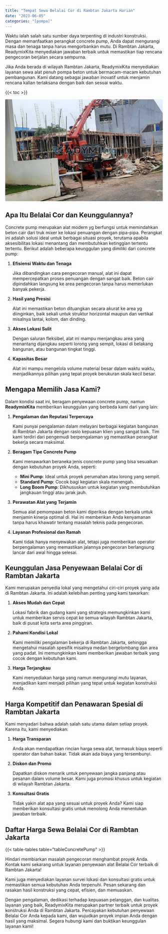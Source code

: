 ```yaml
---
title: "Tempat Sewa Belalai Cor di Rambtan Jakarta Harian"
date: "2023-06-05"
categories: "[pompa]"
---
```


Waktu ialah salah satu sumber daya terpenting di industri konstruksi. Dengan memanfaatkan perangkat concrete pump, Anda dapat mengurangi masa dan tenaga tanpa harus mengorbankan mutu. Di Rambtan Jakarta, ReadymixKita menyediakan jawaban terbaik untuk memastikan tiap rencana pengecoran berjalan secara sempurna.

Jika Anda berada di wilayah Rambtan Jakarta, ReadymixKita menyediakan layanan sewa alat penuh pompa beton untuk bermacam-macam kebutuhan pembangunan. Kami datang sebagai jawaban inovatif untuk menjamin rencana kalian terlaksana dengan baik dan sesuai waktu.

{{< toc >}}

![Tempat Sewa Belalai Cor di Rambtan Jakarta Harian](/images/pompa/sewa-pompa-15.jpg)

## Apa Itu Belalai Cor dan Keunggulannya?

Concrete pump merupakan alat modern yg berfungsi untuk memindahkan beton cair dari truk mixer ke lokasi penuangan dengan pipa-pipa. Perangkat ini adalah solusi ideal untuk berbagai situasi proyek, terutama apabila aksesibilitas lokasi menantang dan membutuhkan ketinggian tertentu tertentu. Berikut adalah beberapa keunggulan yang dimiliki dari concrete pump:

1. **Efisiensi Waktu dan Tenaga**

   Jika dibandingkan cara pengecoran manual, alat ini dapat mempercepatkan proses penuangan dengan sangat baik. Beton cair dipindahkan langsung ke area pengecoran tanpa harus memerlukan banyak pekerja.

2. **Hasil yang Presisi**

   Alat ini memastikan beton dituangkan secara akurat ke area yg diinginkan, baik sekali untuk struktur horizontal maupun dan vertikal misalnya lantai, kolom, dan dinding.

3. **Akses Lokasi Sulit**

   Dengan saluran fleksibel, alat ini mampu menjangkau area yang menantang dijangkau seperti lorong yang sempit, lokasi di belakang bangunan, atau bangunan tingkat tinggi.

4. **Kapasitas Besar**

   Alat ini mampu mengelola volume material besar dalam waktu waktu, menjadikannya pilihan yang tepat proyek berukuran skala kecil besar.

## Mengapa Memilih Jasa Kami?

Dalam kondisi saat ini, beragam penyewaan concrete pump, namun **ReadymixKita** memberikan keunggulan yang berbeda kami dari yang lain:

1. **Pengalaman dan Reputasi Terpercaya**

   Kami punyai pengalaman dalam melayani berbagai kegiatan bangunan di Rambtan Jakarta dengan rasio kepuasan klien yang sangat baik. Tim kami terdiri dari pengemudi berpengalaman yg memastikan perangkat bekerja secara maksimal.

2. **Beragam Tipe Concrete Pump**

   Kami menawarkan beraneka jenis concrete pump yang bisa sesuaikan dengan kebutuhan proyek Anda, seperti:
   - **Mini Pump**: Ideal untuk proyek perumahan atau lorong yang sempit.
   - **Standard Pump**: Cocok bagi kegiatan skala menengah.
   - **Long Boom Pump**: Dikhususkan untuk kegiatan yang membutuhkan jangkauan tinggi atau jarak jauh.

3. **Perawatan Alat yang Terjamin**

   Semua alat pemompaan beton kami diperiksa dengan berkala untuk menjamin kinerja optimal di. Hal ini memberikan Anda kenyamanan tanpa harus khawatir tentang masalah teknis pada pengecoran.

4. **Layanan Profesional dan Ramah**

   Kami tidak hanya menyewakan alat, tetapi juga memberikan operator berpengalaman yang memastikan jalannya pengecoran berlangsung lancar dari awal hingga selesai.

## Keunggulan Jasa Penyewaan Belalai Cor di Rambtan Jakarta

Kami merupakan penyedia lokal yang mengetahui ciri-ciri proyek yang ada di Rambtan Jakarta. Ini adalah kelebihan penting yang kami tawarkan:

1. **Akses Mudah dan Cepat**

   Lokasi fabrik dan gudang kami yang strategis memungkinkan kami untuk memberikan servis cepat ke semua wilayah Rambtan Jakarta, baik di pusat kota serta area pinggiran.

2. **Pahami Kondisi Lokal**

   Kami memiliki pengalaman bekerja di Rambtan Jakarta, sehingga mengetahui masalah spesifik misalnya medan bergelombang dan area yang padat. Ini memungkinkan kami memberikan jawaban terbaik yang cocok dengan kebutuhan kami.

3. **Harga Terjangkau**

   Kami menyediakan harga yang namun mengurangi mutu layanan, menjadikan kami menjadi pilihan yang tepat untuk kegiatan konstruksi Anda.

## Harga Kompetitif dan Penawaran Spesial di Rambtan Jakarta

Kami menyadari bahwa adalah salah satu utama dalam setiap proyek. Karena itu, kami menyediakan:

1. **Harga Transparan**

   Anda akan mendapatkan rincian harga sewa alat, termasuk biaya seperti operator dan bahan bakar. Tidak akan ada biaya yang tersembunyi.

2. **Diskon dan Promo**

   Dapatkan diskon menarik untuk penyewaan jangka panjang atau pesanan dalam volume besar. Kami juga promosi khusus untuk kegiatan di wilayah Rambtan Jakarta.

3. **Konsultasi Gratis**

   Tidak yakin alat apa yang sesuai untuk proyek Anda? Kami siap memberikan konsultasi gratis untuk menolong Anda menentukan jawaban terbaik.

## Daftar Harga Sewa Belalai Cor di Rambtan Jakarta

{{< table-tables table="tableConcretePump" >}}

Hindari membiarkan masalah pengecoran menghambat proyek Anda. Kontak kami sekarang untuk layanan penyewaan alat Belalai Cor terbaik di Rambtan Jakarta!

Kami juga menyediakan layanan survei lokasi dan konsultasi gratis untuk memastikan semua kebutuhan Anda terpenuhi. Pesan sekarang dan rasakan hasil konstruksi yang cepat, efisien, dan memuaskan.

Dengan pengalaman, dedikasi terhadap kepuasan pelanggan, dan kualitas layanan yang baik, ReadymixKita merupakan partner terbaik untuk proyek konstruksi Anda di Rambtan Jakarta. Percayakan kebutuhan penyewaan Belalai Cor Anda kepada kami, dan wujudkan proyek impian Anda dengan hasil yang maksimal. Segera hubungi kami dan buktikan keunggulan layanan kami!